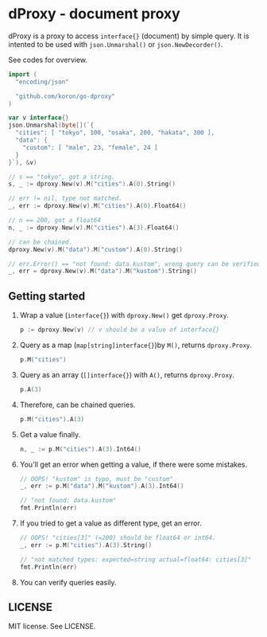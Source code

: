 # dProxy - document proxy

dProxy is a proxy to access `interface{}` (document) by simple query.
It is intented to be used with `json.Unmarshal()` or `json.NewDecorder()`.

See codes for overview.

```go
import (
  "encoding/json"

  "github.com/koron/go-dproxy"
)

var v interface{}
json.Unmarshal(byte[](`{
  "cities": [ "tokyo", 100, "osaka", 200, "hakata", 300 ],
  "data": {
    "custom": [ "male", 23, "female", 24 ]
  }
}`), &v)

// s == "tokyo", got a string.
s, _ := dproxy.New(v).M("cities").A(0).String()

// err != nil, type not matched.
_, err := dproxy.New(v).M("cities").A(0).Float64()

// n == 200, got a float64
n, _ := dproxy.New(v).M("cities").A(3).Float64()

// can be chained.
dproxy.New(v).M("data").M("custom").A(0).String()

// err.Error() == "not found: data.kustom", wrong query can be verified.
_, err = dproxy.New(v).M("data").M("kustom").String()
```


## Getting started

1.  Wrap a value (`interface{}`) with `dproxy.New()` get `dproxy.Proxy`.

    ```go
    p := dproxy.New(v) // v should be a value of interface{}
    ```

2.  Query as a map (`map[string]interface{}`)by `M()`, returns `dproxy.Proxy`.

    ```go
    p.M("cities")
    ```

3.  Query as an array (`[]interface{}`) with `A()`, returns `dproxy.Proxy`.

    ```go
    p.A(3)
    ```

4.  Therefore, can be chained queries.

    ```go
    p.M("cities").A(3)
    ```

5.  Get a value finally.

    ```go
    n, _ := p.M("cities").A(3).Int64()
    ```

6.  You'll get an error when getting a value, if there were some mistakes.

    ```go
    // OOPS! "kustom" is typo, must be "custom"
    _, err := p.M("data").M("kustom").A(3).Int64()

    // "not found: data.kustom"
    fmt.Println(err)
    ```

7.  If you tried to get a value as different type, get an error.

    ```go
    // OOPS! "cities[3]" (=200) should be float64 or int64.
    _, err := p.M("cities").A(3).String()

    // "not matched types: expected=string actual=float64: cities[3]"
    fmt.Println(err)
    ```

8.  You can verify queries easily.


## LICENSE

MIT license.  See LICENSE.
